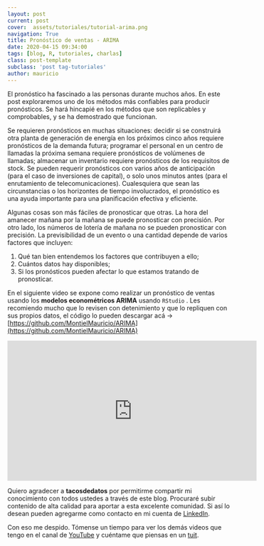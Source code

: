 ```yaml
---
layout: post
current: post
cover:  assets/tutoriales/tutorial-arima.png 
navigation: True
title: Pronóstico de ventas - ARIMA
date: 2020-04-15 09:34:00
tags: [blog, R, tutoriales, charlas]
class: post-template
subclass: 'post tag-tutoriales'
author: mauricio
---
```

El pronóstico ha fascinado a las personas durante muchos años. En este post exploraremos uno de los métodos más confiables para producir pronósticos. Se hará hincapié en los métodos que son replicables y comprobables, y se ha demostrado que funcionan.<br>

Se requieren pronósticos en muchas situaciones: decidir si se construirá otra planta de generación de energía en los próximos cinco años requiere pronósticos de la demanda futura; programar el personal en un centro de llamadas la próxima semana requiere pronósticos de volúmenes de llamadas; almacenar un inventario requiere pronósticos de los requisitos de stock. Se pueden requerir pronósticos con varios años de anticipación (para el caso de inversiones de capital), o solo unos minutos antes (para el enrutamiento de telecomunicaciones). Cualesquiera que sean las circunstancias o los horizontes de tiempo involucrados, el pronóstico es una ayuda importante para una planificación efectiva y eficiente.<br>

Algunas cosas son más fáciles de pronosticar que otras. La hora del amanecer mañana por la mañana se puede pronosticar con precisión. Por otro lado, los números de lotería de mañana no se pueden pronosticar con precisión. 
La previsibilidad de un evento o una cantidad depende de varios factores que incluyen:
1. Qué tan bien entendemos los factores que contribuyen a ello;<br>
2. Cuántos datos hay disponibles;
3. Si los pronósticos pueden afectar lo que estamos tratando de pronosticar.

En el siguiente video se expone como realizar un pronóstico de ventas usando los **modelos econométricos ARIMA** usando `RStudio` . Les recomiendo mucho que lo revisen con detenimiento y que lo repliquen con sus propios datos, el código lo pueden descargar acá -> [https://github.com/MontielMauricio/ARIMA](https://github.com/MontielMauricio/ARIMA)<br>
    
   <iframe width="560" height="315" src="https://www.youtube.com/embed/6pYto7y0KTA" frameborder="0" allow="accelerometer; autoplay; encrypted-media; gyroscope; picture-in-picture" allowfullscreen></iframe>
    
Quiero agradecer a **tacosdedatos** por permitirme compartir mi conocimiento con todos ustedes a través de este blog. Procuraré subir contenido de alta calidad para aportar a esta excelente comunidad. Si así lo desean pueden agregarme como contacto en mi cuenta de [LinkedIn](https://www.linkedin.com/in/mauriciomontiel).

Con eso me despido. Tómense un tiempo para ver los demás videos que tengo en el canal de [YouTube](https://www.youtube.com/channel/UCmzIHZGEwUyb7luzTu6N85g?view_as=subscriber) y cuéntame que piensas en un [tuit](https://twitter.com/MauMontielE).
